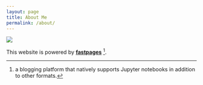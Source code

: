 ```yaml
---
layout: page
title: About Me
permalink: /about/
---
```


![](C:\Users\durga\Downloads\DurgaKumar)



This website is powered by **[fastpages](https://github.com/fastai/fastpages)** [^1].



[^1]:a blogging platform that natively supports Jupyter notebooks in addition to other formats.
